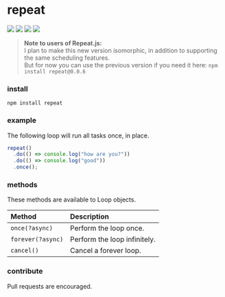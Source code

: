 # repeat

![](https://badgen.net/npm/v/repeat?color=grey)
![](https://badgen.net/npm/dw/repeat)
![](https://badgen.net/packagephobia/install/repeat?color=055ff3)
![](https://badgen.net/badge/code%20style/prettier/ff51bc)

> **Note to users of Repeat.js:**  
> I plan to make this new version isomorphic, in addition to supporting the same scheduling features.  
> But for now you can use the previous version if you need it here: `npm install repeat@0.0.6`

### install

`npm install repeat`

### example

The following loop will run all tasks once, in place.

```javascript
repeat()
  .do(() => console.log("how are you?"))
  .do(() => console.log("good"))
  .once();
```

### methods

These methods are available to Loop objects.

| Method            | Description                  |
| :---------------- | :--------------------------- |
| `once(?async)`    | Perform the loop once.       |
| `forever(?async)` | Perform the loop infinitely. |
| `cancel()`        | Cancel a forever loop.       |

### contribute

Pull requests are encouraged.
